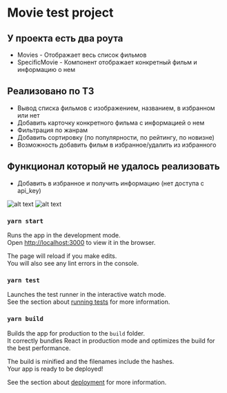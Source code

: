 # Movie test project

## У проекта есть два роута
- Movies - Отображает весь список фильмов
- SpecificMovie - Компонент отображает конкретный фильм и информацию о нем

## Реализовано по ТЗ
- Вывод списка фильмов с изображением, названием, в избранном или нет
- Добавить карточку конкретного фильма с информацией о нем 
- Фильтрация по жанрам
- Добавить сортировку (по популярности, по рейтингу, по новизне)
- Возможность добавить фильм в избранное/удалить из избранного

## Функционал который не удалось реализовать
- Добавить в избранное и получить информацию (нет доступа с api_key)

![alt text](https://github.com/Lulzmatt27/movie_db_soft_artel/test_images/movies.png)
![alt text](https://github.com/Lulzmatt27/movie_db_soft_artel/blob/test_images/movie_screen.png?raw=true)

### `yarn start`

Runs the app in the development mode.\
Open [http://localhost:3000](http://localhost:3000) to view it in the browser.

The page will reload if you make edits.\
You will also see any lint errors in the console.

### `yarn test`

Launches the test runner in the interactive watch mode.\
See the section about [running tests](https://facebook.github.io/create-react-app/docs/running-tests) for more information.

### `yarn build`

Builds the app for production to the `build` folder.\
It correctly bundles React in production mode and optimizes the build for the best performance.

The build is minified and the filenames include the hashes.\
Your app is ready to be deployed!

See the section about [deployment](https://facebook.github.io/create-react-app/docs/deployment) for more information.

